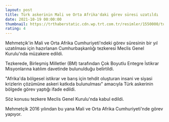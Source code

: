 ```yaml
--- 
layout: post
title: Türk askerinin Mali ve Orta Afrika'daki görev süresi uzatıldı
date: 2021-10-19 00:00:00
thumbnail: https://trthaberstatic.cdn.wp.trt.com.tr/resimler/1550000/turk-askeri-msb-1550294.jpg
rating: 4
---
```

<p>
	Mehmetçik'in Mali ve Orta Afrika Cumhuriyeti'ndeki görev süresinin bir yıl uzatılması için hazırlanan Cumhurbaşkanlığı tezkeresi Meclis Genel Kurulu'nda müzakere edildi.</p>
<p>
	Tezkerede, Birleşmiş Milletler (BM) tarafından Çok Boyutlu Entegre İstikrar Misyonlarına katılım davetinde bulunulduğu belirtildi.</p>
<p>
	"Afrika'da bölgesel istikrar ve barış için tehdit oluşturan insani ve siyasi krizlerin çözümüne askeri katkıda bulunulması" amacıyla Türk askerinin bölgede görev yaptığı ifade edildi.</p>
<p>
	Söz konusu tezkere Meclis Genel Kurulu'nda kabul edildi.</p>
<p>
	Mehmetçik 2016 yılından bu yana Mali ve Orta Afrika Cumhuriyeti'nde görev yapıyor.</p>
